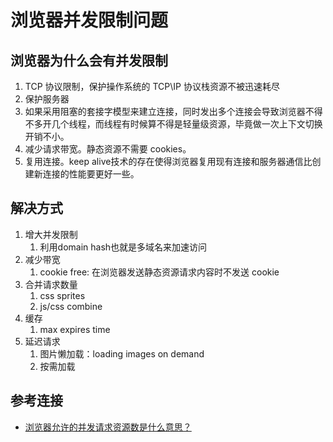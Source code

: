 # 浏览器并发限制问题

## 浏览器为什么会有并发限制

1. TCP 协议限制，保护操作系统的 TCP\IP 协议栈资源不被迅速耗尽
1. 保护服务器
1. 如果采用阻塞的套接字模型来建立连接，同时发出多个连接会导致浏览器不得不多开几个线程，而线程有时候算不得是轻量级资源，毕竟做一次上下文切换开销不小。
1. 减少请求带宽。静态资源不需要 cookies。
1. 复用连接。keep alive技术的存在使得浏览器复用现有连接和服务器通信比创建新连接的性能要更好一些。

## 解决方式

1. 增大并发限制
    1. 利用domain hash也就是多域名来加速访问
1. 减少带宽
    1. cookie free: 在浏览器发送静态资源请求内容时不发送 cookie
1. 合并请求数量
    1. css sprites
    1. js/css combine
1. 缓存
    1. max expires time
1. 延迟请求
    1. 图片懒加载：loading images on demand
    1. 按需加载

## 参考连接
* [浏览器允许的并发请求资源数是什么意思？](https://www.zhihu.com/question/20474326)
